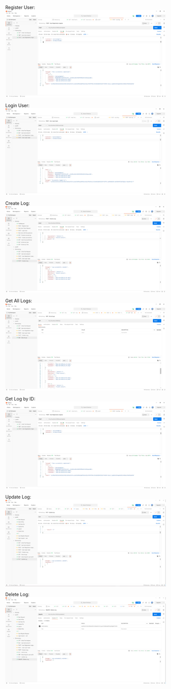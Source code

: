

Register User:
![Register User](\testImages\userRegistrationTest.png)

Login User:
![Register User](\testImages\userLoginTest.png)

Create Log:
![Register User](\testImages\logCreation.png)

Get All Logs:
![Register User](\testImages\GetAllLogs.png)

Get Log by ID:
![Register User](\testImages\userRegistrationTest.png)

Update Log: 
![Register User](\testImages\LogUpdate.png)

Delete Log:
![Register User](\testImages\deleteLog.png)